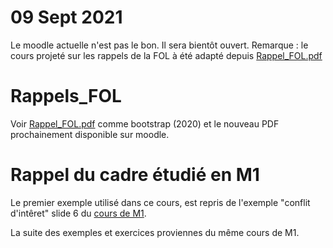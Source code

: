 #	09 Sept 2021

Le moodle actuelle n'est pas le bon. Il sera bientôt ouvert.
Remarque : le cours projeté sur les rappels de la FOL à été adapté depuis [Rappel_FOL.pdf](./Rappels_FOL.pdf)

#	Rappels_FOL

Voir [Rappel_FOL.pdf](./Rappels_FOL.pdf) comme bootstrap (2020) et le nouveau PDF prochainement disponible sur moodle.

#	Rappel du cadre étudié en M1

Le premier exemple utilisé dans ce cours, est repris de l'exemple "conflit d'intêret" slide 6 du [cours de M1](./Representation-connaissances-2021-Cours1.pdf).

La suite des exemples et exercices proviennes du même cours de M1.
